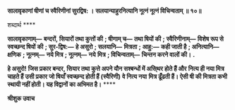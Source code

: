 **सालावृकाणां षीणां च स्वैरिणीनां सुरद्विष: ।** **सलयान्याहुरनित्यानि नूत्नं नूत्नं विचिन्वताम् ॥ १०॥** 

शब्दार्थ **** 

**सालावृकाणाम्—** **बन्दरों, सियारों तथा कुत्तों की** **; षीणाम् च—** **तथा षियों की** **; स्वैरिणीनाम्—** **विशेष रूप से स्वच्छन्द षियों** **की** **; सुर-द्विष:—** **हे असुरो** **; सलयानि—** **मित्रता** **; आहु:—** **कही जाती है** **; अनित्यानि—** **क्षणिक** **; नूत्नम्—** **नये मित्र** **; नूत्नम्—** **नये** **मित्र** **; विचिन्वताम्—** **चिन्तन करने वालों की।** **.** 

**हे असुरो! जिस प्रकार बन्दर, सियार तथा कुत्ते अपने यौन सश्बन्धों में असि्थर होते हैं और** **नित्य ही नया मित्र चाहते हैं उसी प्रकार जो षियाँ स्वच्छन्द होती हैं (स्वैरिणी) वे नित्य नया** **मित्र ढूँढती हैं। ऐसी षी की मित्रता कभी स्थायी नहीं होती। यह विद्वानों का अभिमत है।** **** 

**श्रीशुक उवाच** 
